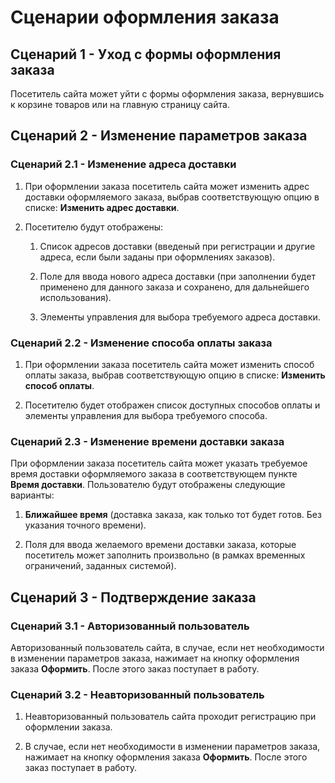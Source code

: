 # Сценарии оформления заказа

## Сценарий 1 - Уход с формы оформления заказа

Посетитель сайта может уйти с формы оформления заказа, вернувшись к корзине товаров или на главную страницу сайта.  

## Сценарий 2 - Изменение параметров заказа

### Сценарий 2.1 - Изменение адреса доставки

1. При оформлении заказа посетитель сайта может изменить адрес доставки оформляемого заказа, выбрав соответствующую опцию в списке: **Изменить адрес доставки**.  

2. Посетителю будут отображены:  

    1. Список адресов доставки (введеный при регистрации и другие адреса, если были заданы при оформлениях заказов).

    2. Поле для ввода нового адреса доставки (при заполнении будет применено для данного заказа и сохранено, для дальнейшего использования).

   3. Элементы управления для выбора требуемого адреса доставки. 

### Сценарий 2.2 - Изменение способа оплаты заказа

1. При оформлении заказа посетитель сайта может изменить способ оплаты заказа, выбрав соответствующую опцию в списке: **Изменить способ оплаты**.  

2. Посетителю будет отображен список доступных способов оплаты и элементы управления для выбора требуемого способа.   

### Сценарий 2.3 - Изменение времени доставки заказа   

При оформлении заказа посетитель сайта может указать требуемое время доставки оформляемого заказа в соответствующем пункте **Время доставки**. Пользователю будут отображены следующие варианты:

1. **Ближайшее время** (доставка заказа, как только тот будет готов. Без указания точного времени).

2. Поля для ввода желаемого времени доставки заказа, которые посетитель может заполнить произвольно (в рамках временных ограничений, заданных системой).


## Сценарий 3 - Подтверждение заказа

### Сценарий 3.1 - Авторизованный пользователь

Авторизованный пользователь сайта, в случае, если нет необходимости в изменении параметров  заказа, нажимает на кнопку оформления заказа **Оформить**. После этого заказ поступает в работу.

### Сценарий 3.2 - Неавторизованный пользователь

1. Неавторизованный пользователь сайта проходит регистрацию при оформлении заказа.

2. В случае, если нет необходимости в изменении параметров  заказа, нажимает на кнопку оформления заказа **Оформить**. После этого заказ поступает в работу.

 